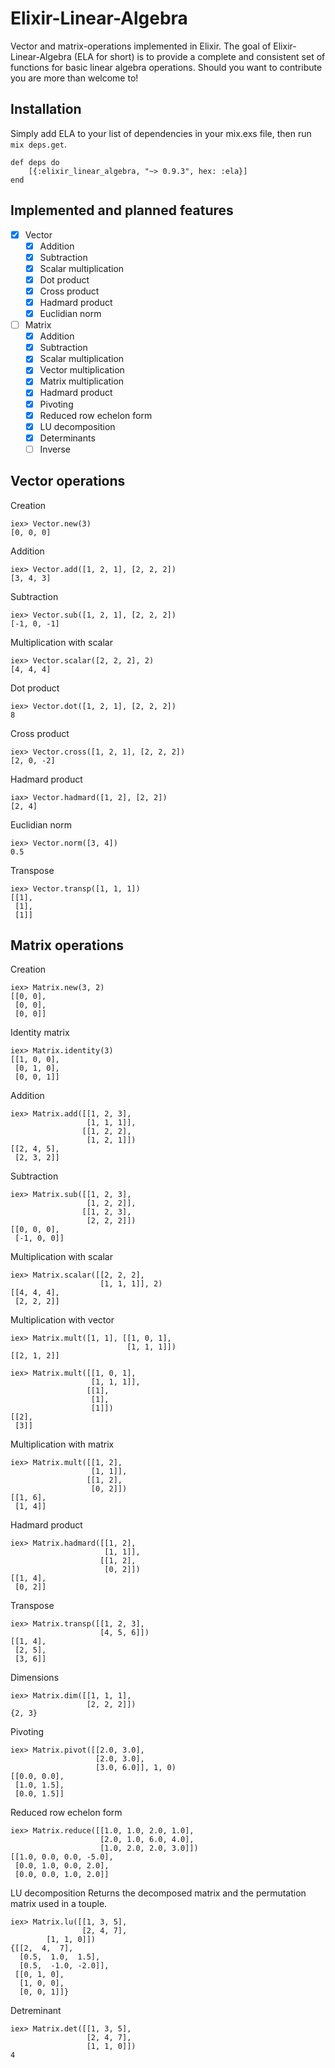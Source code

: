 # Elixir-Linear-Algebra
Vector and matrix-operations implemented in Elixir. The goal of Elixir-Linear-Algebra (ELA for short) is to provide a complete and consistent set of functions for basic linear algebra operations. Should you want to contribute you are more than welcome to!



## Installation
Simply add ELA to your list of dependencies in your mix.exs file, then run `mix deps.get`.
``` 
def deps do
    [{:elixir_linear_algebra, "~> 0.9.3", hex: :ela}]
end
``` 
## Implemented and planned features
- [x] Vector
  - [x] Addition
  - [x] Subtraction
  - [x] Scalar multiplication
  - [x] Dot product
  - [x] Cross product
  - [x] Hadmard product
  - [X] Euclidian norm
  
- [ ] Matrix
  - [x] Addition
  - [x] Subtraction
  - [x] Scalar multiplication
  - [x] Vector multiplication
  - [x] Matrix multiplication
  - [x] Hadmard product
  - [x] Pivoting
  - [x] Reduced row echelon form
  - [x] LU decomposition
  - [x] Determinants
  - [ ] Inverse

## Vector operations

Creation
``` 
iex> Vector.new(3)
[0, 0, 0]
```

Addition
``` 
iex> Vector.add([1, 2, 1], [2, 2, 2])
[3, 4, 3]
``` 

Subtraction
``` 
iex> Vector.sub([1, 2, 1], [2, 2, 2])
[-1, 0, -1]
``` 

Multiplication with scalar
``` 
iex> Vector.scalar([2, 2, 2], 2)
[4, 4, 4]
``` 

Dot product
``` 
iex> Vector.dot([1, 2, 1], [2, 2, 2])
8
``` 

Cross product
``` 
iex> Vector.cross([1, 2, 1], [2, 2, 2])
[2, 0, -2]
```

Hadmard product
```
iax> Vector.hadmard([1, 2], [2, 2])
[2, 4]
```

Euclidian norm
``` 
iex> Vector.norm([3, 4])
0.5
``` 

Transpose
``` 
iex> Vector.transp([1, 1, 1])
[[1],
 [1],
 [1]]
``` 

## Matrix operations
Creation
``` 
iex> Matrix.new(3, 2)
[[0, 0],
 [0, 0],
 [0, 0]]
``` 

Identity matrix
``` 
iex> Matrix.identity(3)
[[1, 0, 0],
 [0, 1, 0],
 [0, 0, 1]]
``` 
 
Addition
``` 
iex> Matrix.add([[1, 2, 3],
                 [1, 1, 1]],
                [[1, 2, 2],
                 [1, 2, 1]])
[[2, 4, 5],
 [2, 3, 2]]
``` 

Subtraction
``` 
iex> Matrix.sub([[1, 2, 3],
                 [1, 2, 2]],
                [[1, 2, 3],
                 [2, 2, 2]])
[[0, 0, 0],
 [-1, 0, 0]]
``` 

Multiplication with scalar
``` 
iex> Matrix.scalar([[2, 2, 2],
                    [1, 1, 1]], 2)
[[4, 4, 4],
 [2, 2, 2]]
``` 

Multiplication with vector
``` 
iex> Matrix.mult([1, 1], [[1, 0, 1],
                          [1, 1, 1]])
[[2, 1, 2]]
```

``` 
iex> Matrix.mult([[1, 0, 1],
                  [1, 1, 1]],
                 [[1],
                  [1],
                  [1]])
[[2],
 [3]]
```

Multiplication with matrix
``` 
iex> Matrix.mult([[1, 2],
                  [1, 1]],
                 [[1, 2],
                  [0, 2]])
[[1, 6],
 [1, 4]]
``` 

Hadmard product
```
iex> Matrix.hadmard([[1, 2],
                     [1, 1]],
                    [[1, 2],
                     [0, 2]])
[[1, 4],
 [0, 2]]
```

Transpose
``` 
iex> Matrix.transp([[1, 2, 3],
                    [4, 5, 6]])
[[1, 4],
 [2, 5],
 [3, 6]]
```

Dimensions
```
iex> Matrix.dim([[1, 1, 1],
                 [2, 2, 2]])
{2, 3}
```

Pivoting
```
iex> Matrix.pivot([[2.0, 3.0],
                   [2.0, 3.0],
                   [3.0, 6.0]], 1, 0)
[[0.0, 0.0],
 [1.0, 1.5],
 [0.0, 1.5]]
```

Reduced row echelon form
```
iex> Matrix.reduce([[1.0, 1.0, 2.0, 1.0],
                    [2.0, 1.0, 6.0, 4.0],
                    [1.0, 2.0, 2.0, 3.0]])
[[1.0, 0.0, 0.0, -5.0],
 [0.0, 1.0, 0.0, 2.0],
 [0.0, 0.0, 1.0, 2.0]]
```

LU decomposition
Returns the decomposed matrix and the permutation matrix used in a touple.
```
iex> Matrix.lu([[1, 3, 5],
                [2, 4, 7],
		[1, 1, 0]])
{[[2,  4,  7],
  [0.5,  1.0,  1.5],
  [0.5,  -1.0, -2.0]],
 [[0, 1, 0],
  [1, 0, 0],
  [0, 0, 1]]}
```


Detreminant
```
iex> Matrix.det([[1, 3, 5],
                 [2, 4, 7],
                 [1, 1, 0]])
4
```